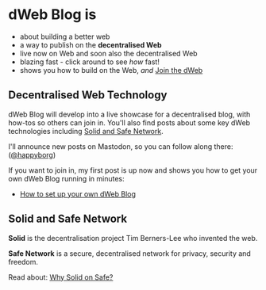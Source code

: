 # dWeb Blog is

- about building a better web
- a way to publish on the **decentralised Web**
- live now on Web and soon also the decentralised Web
- blazing fast - click around to see _how_ fast!
- shows you how to build on the Web, _and_ [Join the dWeb](#join-the-dweb)

## Decentralised Web Technology
<a name='decentralised-web-technology'></a>
dWeb Blog will develop into a live showcase for a decentralised blog, with how-tos so others can join in. You'll also find posts about some key dWeb technologies including [Solid and Safe Network](#solid-and-safe-network).

I'll announce new posts on Mastodon, so you can follow along there: ([@happyborg](https://fosstodon.org/@happyborg))

If you want to join in, my first post is up now and shows you how to get your own dWeb Blog running in minutes:

- [How to set up your own dWeb Blog](/blog/post/001-how-to-set-up-your-own-dweb-site)

## Solid and Safe Network
<a name='solid-and-safe-network'></a>
**Solid** is the decentralisation project Tim Berners-Lee who invented the web.

**Safe Network** is a secure, decentralised network for privacy, security and freedom.

Read about: [Why Solid on Safe?](/blog/post/004-why-solid-on-safe/)
